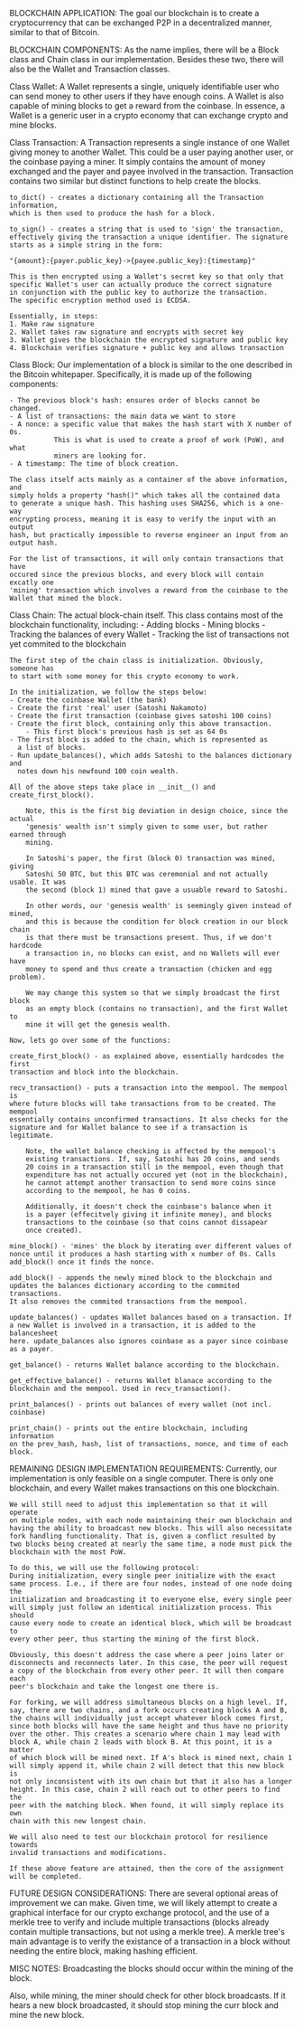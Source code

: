 BLOCKCHAIN APPLICATION:
The goal our blockchain is to create a cryptocurrency that can be exchanged
P2P in a decentralized manner, similar to that of Bitcoin.

BLOCKCHAIN COMPONENTS:
As the name implies, there will be a Block class and Chain class in our
implementation. Besides these two, there will also be the Wallet and
Transaction classes.

Class Wallet:
A Wallet represents a single, uniquely identifiable user who can send money
to other users if they have enough coins. A Wallet is also capable of
mining blocks to get a reward from the coinbase. In essence, a Wallet
is a generic user in a crypto economy that can exchange crypto and mine
blocks.

Class Transaction:
A Transaction represents a single instance of one Wallet giving money
to another Wallet. This could be a user paying another user, or the
coinbase paying a miner. It simply contains the amount of money
exchanged and the payer and payee involved in the transaction. Transaction
contains two similar but distinct functions to help create the blocks.

    to_dict() - creates a dictionary containing all the Transaction information,
    which is then used to produce the hash for a block.

    to_sign() - creates a string that is used to 'sign' the transaction,
    effectively giving the transaction a unique identifier. The signature
    starts as a simple string in the form:

    "{amount}:{payer.public_key}->{payee.public_key}:{timestamp}"

    This is then encrypted using a Wallet's secret key so that only that
    specific Wallet's user can actually produce the correct signature
    in conjunction with the public key to authorize the transaction.
    The specific encryption method used is ECDSA.

    Essentially, in steps:
    1. Make raw signature
    2. Wallet takes raw signature and encrypts with secret key
    3. Wallet gives the blockchain the encrypted signature and public key
    4. Blockchain verifies signature + public key and allows transaction

Class Block:
Our implementation of a block is similar to the one described in the
Bitcoin whitepaper. Specifically, it is made up of the following
components:

    - The previous block's hash: ensures order of blocks cannot be changed.
    - A list of transactions: the main data we want to store
    - A nonce: a specific value that makes the hash start with X number of 0s.
               This is what is used to create a proof of work (PoW), and what
               miners are looking for.
    - A timestamp: The time of block creation.

    The class itself acts mainly as a container of the above information, and
    simply holds a property "hash()" which takes all the contained data
    to generate a unique hash. This hashing uses SHA256, which is a one-way
    encrypting process, meaning it is easy to verify the input with an output
    hash, but practically impossible to reverse engineer an input from an
    output hash.

    For the list of transactions, it will only contain transactions that have
    occured since the previous blocks, and every block will contain excatly one
    'mining' transaction which involves a reward from the coinbase to the
    Wallet that mined the block.

Class Chain:
The actual block-chain itself. This class contains most of the blockchain
functionality, including: - Adding blocks - Mining blocks - Tracking the balances of every Wallet - Tracking the list of transactions not yet commited to the blockchain

    The first step of the chain class is initialization. Obviously, someone has
    to start with some money for this crypto economy to work.
    
    In the initialization, we follow the steps below:
    - Create the coinbase Wallet (the bank)
    - Create the first 'real' user (Satoshi Nakamoto)
    - Create the first transaction (coinbase gives satoshi 100 coins)
    - Create the first block, containing only this above transaction.
        - This first block's previous hash is set as 64 0s
    - The first block is added to the chain, which is represented as
      a list of blocks.
    - Run update_balances(), which adds Satoshi to the balances dictionary and
      notes down his newfound 100 coin wealth.

    All of the above steps take place in __init__() and create_first_block().

        Note, this is the first big deviation in design choice, since the actual
        'genesis' wealth isn't simply given to some user, but rather earned through
        mining.

        In Satoshi's paper, the first (block 0) transaction was mined, giving
        Satoshi 50 BTC, but this BTC was ceremonial and not actually usable. It was
        the second (block 1) mined that gave a usuable reward to Satoshi.

        In other words, our 'genesis wealth' is seemingly given instead of mined,
        and this is because the condition for block creation in our block chain
        is that there must be transactions present. Thus, if we don't hardcode
        a transaction in, no blocks can exist, and no Wallets will ever have
        money to spend and thus create a transaction (chicken and egg problem).

        We may change this system so that we simply broadcast the first block
        as an empty block (contains no transaction), and the first Wallet to
        mine it will get the genesis wealth.

    Now, lets go over some of the functions:

    create_first_block() - as explained above, essentially hardcodes the first
    transaction and block into the blockchain.

    recv_transaction() - puts a transaction into the mempool. The mempool is
    where future blocks will take transactions from to be created. The mempool
    essentially contains unconfirmed transactions. It also checks for the
    signature and for Wallet balance to see if a transaction is legitimate.

        Note, the wallet balance checking is affected by the mempool's
        existing transactions. If, say, Satoshi has 20 coins, and sends
        20 coins in a transaction still in the mempool, even though that
        expenditure has not actually occured yet (not in the blockchain),
        he cannot attempt another transaction to send more coins since
        according to the mempool, he has 0 coins.

        Additionally, it doesn't check the coinbase's balance when it
        is a payer (effecitvely giving it infinite money), and blocks
        transactions to the coinbase (so that coins cannot dissapear
        once created).

    mine_block() - 'mines' the block by iterating over different values of
    nonce until it produces a hash starting with x number of 0s. Calls
    add_block() once it finds the nonce.

    add_block() - appends the newly mined block to the blockchain and
    updates the balances dictionary according to the commited transactions.
    It also removes the commited transactions from the mempool.

    update_balances() - updates Wallet balances based on a transaction. If
    a new Wallet is involved in a transaction, it is added to the balancesheet
    here. update_balances also ignores coinbase as a payer since coinbase
    as a payer.

    get_balance() - returns Wallet balance according to the blockchain.

    get_effective_balance() - returns Wallet blanace according to the
    blockchain and the mempool. Used in recv_transaction().

    print_balances() - prints out balances of every wallet (not incl. coinbase)

    print_chain() - prints out the entire blockchain, including information
    on the prev_hash, hash, list of transactions, nonce, and time of each
    block.

REMAINING DESIGN IMPLEMENTATION REQUIREMENTS:
Currently, our implementation is only feasible on a single computer.
There is only one blockchain, and every Wallet makes transactions on
this one blockchain.

    We will still need to adjust this implementation so that it will operate
    on multiple nodes, with each node maintaining their own blockchain and
    having the ability to broadcast new blocks. This will also necessitate
    fork handling functionality. That is, given a conflict resulted by
    two blocks being created at nearly the same time, a node must pick the
    blockchain with the most PoW.

    To do this, we will use the following protocol:
    During initialization, every single peer initialize with the exact
    same process. I.e., if there are four nodes, instead of one node doing the
    initialization and broadcasting it to everyone else, every single peer
    will simply just follow an identical initialization process. This should
    cause every node to create an identical block, which will be broadcast to
    every other peer, thus starting the mining of the first block.

    Obviously, this doesn't address the case where a peer joins later or
    disconnects and reconnects later. In this case, the peer will request
    a copy of the blockchain from every other peer. It will then compare each
    peer's blockchain and take the longest one there is.

    For forking, we will address simultaneous blocks on a high level. If,
    say, there are two chains, and a fork occurs creating blocks A and B,
    the chains will individually just accept whatever block comes first,
    since both blocks will have the same height and thus have no priority
    over the other. This creates a scenario where chain 1 may lead with
    block A, while chain 2 leads with block B. At this point, it is a matter
    of which block will be mined next. If A's block is mined next, chain 1
    will simply append it, while chain 2 will detect that this new block is
    not only inconsistent with its own chain but that it also has a longer
    height. In this case, chain 2 will reach out to other peers to find the
    peer with the matching block. When found, it will simply replace its own
    chain with this new longest chain.

    We will also need to test our blockchain protocol for resilience towards
    invalid transactions and modifications.

    If these above feature are attained, then the core of the assignment
    will be completed.



FUTURE DESIGN CONSIDERATIONS:
There are several optional areas of improvement we can make. Given time,
we will likely attempt to create a graphical interface for our crypto
exchange protocol, and the use of a merkle tree to verify and include
multiple transactions (blocks already contain multiple transactions,
but not using a merkle tree). A merkle tree's main advantage is to
verify the existance of a transaction in a block without needing
the entire block, making hashing efficient.


MISC NOTES:
Broadcasting the blocks should occur within the mining of the block.

Also, while mining, the miner should check for other block broadcasts.
If it hears a new block broadcasted, it should stop mining the curr
block and mine the new block.